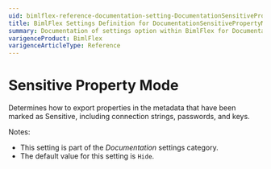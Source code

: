 ```yaml
---
uid: bimlflex-reference-documentation-setting-DocumentationSensitivePropertyMode
title: BimlFlex Settings Definition for DocumentationSensitivePropertyMode
summary: Documentation of settings option within BimlFlex for DocumentationSensitivePropertyMode
varigenceProduct: BimlFlex
varigenceArticleType: Reference
---
```


# Sensitive Property Mode

Determines how to export properties in the metadata that have been marked as Sensitive, including connection strings, passwords, and keys.

Notes:

* This setting is part of the *Documentation* settings category.
* The default value for this setting is `Hide`.
